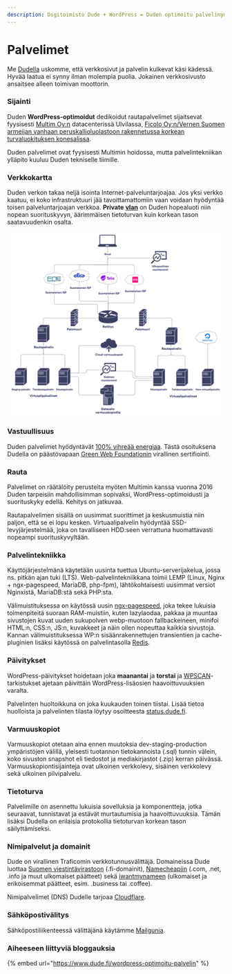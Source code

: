 ```yaml
---
description: Digitoimisto Dude + WordPress = Duden optimoitu palvelinympäristö.
---
```


# Palvelimet

Me [Dudella](https://www.dude.fi/) uskomme, että verkkosivut ja palvelin kulkevat käsi kädessä. Hyvää laatua ei synny ilman molempia puolia. Jokainen verkkosivusto ansaitsee alleen toimivan moottorin.

### Sijainti

Duden **WordPress-optimoidut** dedikoidut rautapalvelimet sijaitsevat fyysisesti [Multim Oy:n](https://www.multim.fi/) datacenterissä Ulvilassa, [Ficolo Oy:n/Vernen Suomen armeijan vanhaan peruskallioluolastoon rakennetussa korkean turvaluokituksen konesalissa](https://finland.verneglobal.com/fi/konesalit/the-rock/).

Duden palvelimet ovat fyysisesti Multimin hoidossa, mutta palvelintekniikan ylläpito kuuluu Duden tekniselle tiimille.

### Verkkokartta

Duden verkon takaa neljä isointa Internet-palveluntarjoajaa. Jos yksi verkko kaatuu, ei koko infrastruktuuri jää tavoittamattomiin vaan voidaan hyödyntää toisen palveluntarjoajan verkkoa. **Private** [**vlan**](https://fi.wikipedia.org/wiki/Virtuaalil%C3%A4hiverkko) on Duden hopealuoti niin nopean suorituskyvyn, äärimmäisen tietoturvan kuin korkean tason saatavuudenkin osalta.

![](<../.gitbook/assets/xpalvelimet 1024x864.png.pagespeed.ic.68SKuVB4xH>)

### Vastuullisuus

Duden palvelimet hyödyntävät [100% vihreää energiaa](https://www.dude.fi/vihreaa-hostingia-100-green-web-hosting). Tästä osoituksena Dudella on päästövapaan [Green Web Foundationin](https://www.thegreenwebfoundation.org/green-web-check/?url=https%3A%2F%2Fwww.dude.fi) virallinen sertifiointi.

### Rauta

Palvelimet on räätälöity perusteita myöten Multimin kanssa vuonna 2016 Duden tarpeisiin mahdollisimman sopivaksi, WordPress-optimoidusti ja suorituskyky edellä. Kehitys on jatkuvaa.

Rautapalvelimen sisällä on uusimmat suorittimet ja keskusmuistia niin paljon, että se ei lopu kesken. Virtuaalipalvelin hyödyntää SSD-levyjärjestelmää, joka on tavalliseen HDD:seen verrattuna huomattavasti nopeampi suorituskyvyltään.

### Palvelintekniikka

Käyttöjärjestelmänä käytetään uusinta tuettua Ubuntu-serverijakelua, jossa ns. pitkän ajan tuki (LTS). Web-palvelintekniikkana toimii LEMP (Linux, Nginx + ngx-pagespeed, MariaDB, php-fpm), lähtökohtaisesti uusimmat versiot Nginxistä, MariaDB:stä sekä PHP:sta.

Välimuistituksessa on käytössä uusin [ngx-pagespeed](https://developers.google.com/speed/pagespeed/module), joka tekee lukuisia toimenpiteitä suoraan RAM-muistiin, kuten lazylaodaa, pakkaa ja muuntaa sivustojen kuvat uuden sukupolven webp-muotoon fallbackeineen, minifoi HTML:n, CSS:n, JS:n, kuvakkeet ja näin ollen nopeuttaa kaikkia sivustoja. Kannan välimuistituksessa WP:n sisäänrakennettujen transientien ja cache-pluginien lisäksi käytössä on palvelintasolla [Redis](https://redis.io/).

### Päivitykset

WordPress-päivitykset hoidetaan joka **maanantai** ja **torstai** ja [WPSCAN](https://wpscan.org/)-tarkistukset ajetaan päivittäin WordPress-lisäosien haavoittuvuuksien varalta.

Palvelinten huoltoikkuna on joka kuukauden toinen tiistai. Lisää tietoa huolloista ja palvelinten tilasta löytyy osoitteesta [status.dude.fi](https://status.dude.fi/).

### Varmuuskopiot

Varmuuskopiot otetaan aina ennen muutoksia dev-staging-production ympäristöjen välillä, yleisesti tuotannon tietokannoista (.sql) tunnin välein, koko sivuston snapshot eli tiedostot ja mediakirjastot (.zip) kerran päivässä. Varmuuskopiontisijainteja ovat ulkoinen verkkolevy, sisäinen verkkolevy sekä ulkoinen pilvipalvelu.

### Tietoturva

Palvelimille on asennettu lukuisia sovelluksia ja komponentteja, jotka seuraavat, tunnistavat ja estävät murtautumisia ja haavoittuvuuksia. Tämän lisäksi Dudella on erilaisia protokollia tietoturvan korkean tason säilyttämiseksi.

### Nimipalvelut ja domainit

Dude on virallinen Traficomin verkkotunnusvälittäjä. Domaineissa Dude luottaa [Suomen viestintävirastoon](https://registry.domain.fi/) (.fi-domainit), [Namecheapiin](https://www.namecheap.com/) (.com, .net, .info ja muut ulkomaiset päätteet) sekä [iwantmynameen](https://iwantmyname.com/) (ulkomaiset ja erikoisemmat päätteet, esim. .business tai .coffee).

Nimipalvelimet (DNS) Dudelle tarjoaa [Cloudflare](https://www.cloudflare.com/).

### Sähköpostivälitys

Sähköpostiliikenteessä välittäjänä käytämme [Mailgunia](https://www.mailgun.com/).

### Aiheeseen liittyviä bloggauksia

{% embed url="https://www.dude.fi/wordpress-optimoitu-palvelin" %}
